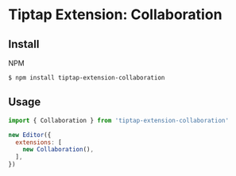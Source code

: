 # Tiptap Extension: Collaboration

## Install

NPM
```
$ npm install tiptap-extension-collaboration
```

## Usage

```js
import { Collaboration } from 'tiptap-extension-collaboration'

new Editor({
  extensions: [
    new Collaboration(),
  ],
})
```

